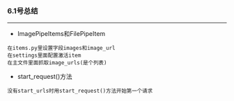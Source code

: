 ### 6.1号总结

-------------

- ImagePipeItems和FilePipeItem
```text
在items.py里设置字段images和image_url
在settings里面配置激活item
在主文件里面抓取image_urls(是个列表)

```
- start_request()方法
```text
没有start_urls时用start_request()方法开始第一个请求
```
